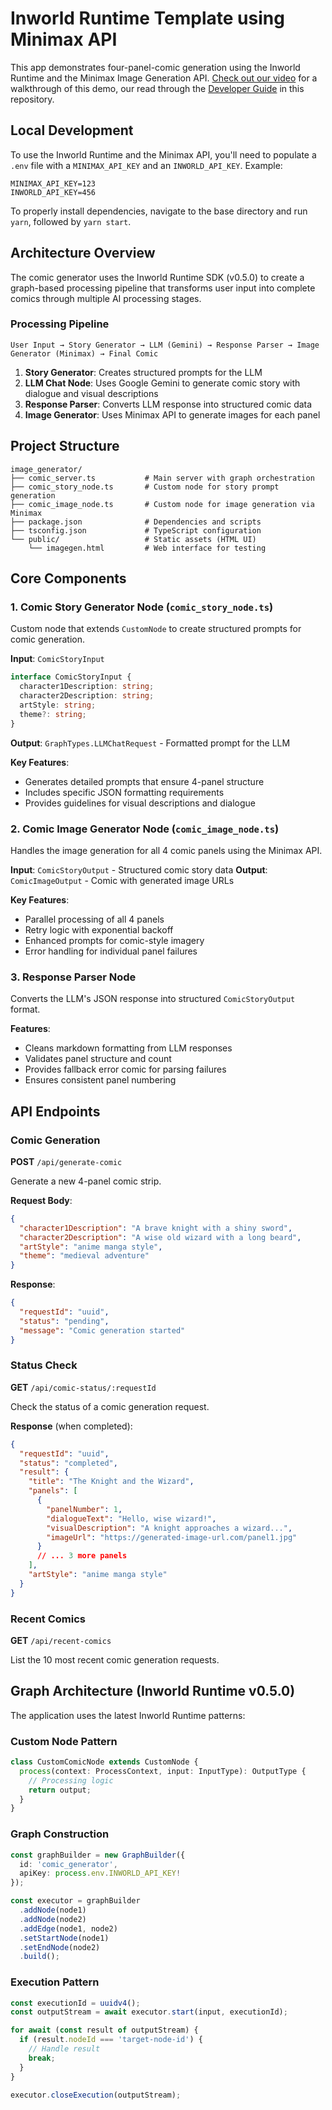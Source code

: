 # Inworld Runtime Template using Minimax API

This app demonstrates four-panel-comic generation using the Inworld Runtime and the Minimax Image Generation API. [Check out our video](https://www.youtube.com/watch?v=QJufvjcC85c) for a walkthrough of this demo, our read through the [Developer Guide](https://github.com/inworld-ai/runtime-comic-generator/blob/main/DEVELOPER_GUIDE.md) in this repository.

## Local Development
To use the Inworld Runtime and the Minimax API, you'll need to populate a `.env` file with a `MINIMAX_API_KEY` and an `INWORLD_API_KEY`. Example:

```
MINIMAX_API_KEY=123
INWORLD_API_KEY=456
```

To properly install dependencies, navigate to the base directory and run `yarn`, followed by `yarn start`. 

## Architecture Overview

The comic generator uses the Inworld Runtime SDK (v0.5.0) to create a graph-based processing pipeline that transforms user input into complete comics through multiple AI processing stages.

### Processing Pipeline

```
User Input → Story Generator → LLM (Gemini) → Response Parser → Image Generator (Minimax) → Final Comic
```

1. **Story Generator**: Creates structured prompts for the LLM
2. **LLM Chat Node**: Uses Google Gemini to generate comic story with dialogue and visual descriptions
3. **Response Parser**: Converts LLM response into structured comic data
4. **Image Generator**: Uses Minimax API to generate images for each panel

## Project Structure

```
image_generator/
├── comic_server.ts           # Main server with graph orchestration
├── comic_story_node.ts       # Custom node for story prompt generation
├── comic_image_node.ts       # Custom node for image generation via Minimax
├── package.json              # Dependencies and scripts
├── tsconfig.json             # TypeScript configuration
└── public/                   # Static assets (HTML UI)
    └── imagegen.html         # Web interface for testing
```

## Core Components

### 1. Comic Story Generator Node (`comic_story_node.ts`)

Custom node that extends `CustomNode` to create structured prompts for comic generation.

**Input**: `ComicStoryInput`
```typescript
interface ComicStoryInput {
  character1Description: string;
  character2Description: string;
  artStyle: string;
  theme?: string;
}
```

**Output**: `GraphTypes.LLMChatRequest` - Formatted prompt for the LLM

**Key Features**:
- Generates detailed prompts that ensure 4-panel structure
- Includes specific JSON formatting requirements
- Provides guidelines for visual descriptions and dialogue

### 2. Comic Image Generator Node (`comic_image_node.ts`)

Handles the image generation for all 4 comic panels using the Minimax API.

**Input**: `ComicStoryOutput` - Structured comic story data
**Output**: `ComicImageOutput` - Comic with generated image URLs

**Key Features**:
- Parallel processing of all 4 panels
- Retry logic with exponential backoff
- Enhanced prompts for comic-style imagery
- Error handling for individual panel failures

### 3. Response Parser Node

Converts the LLM's JSON response into structured `ComicStoryOutput` format.

**Features**:
- Cleans markdown formatting from LLM responses
- Validates panel structure and count
- Provides fallback error comic for parsing failures
- Ensures consistent panel numbering

## API Endpoints

### Comic Generation

**POST** `/api/generate-comic`

Generate a new 4-panel comic strip.

**Request Body**:
```json
{
  "character1Description": "A brave knight with a shiny sword",
  "character2Description": "A wise old wizard with a long beard", 
  "artStyle": "anime manga style",
  "theme": "medieval adventure"
}
```

**Response**:
```json
{
  "requestId": "uuid",
  "status": "pending",
  "message": "Comic generation started"
}
```

### Status Check

**GET** `/api/comic-status/:requestId`

Check the status of a comic generation request.

**Response** (when completed):
```json
{
  "requestId": "uuid",
  "status": "completed", 
  "result": {
    "title": "The Knight and the Wizard",
    "panels": [
      {
        "panelNumber": 1,
        "dialogueText": "Hello, wise wizard!",
        "visualDescription": "A knight approaches a wizard...",
        "imageUrl": "https://generated-image-url.com/panel1.jpg"
      }
      // ... 3 more panels
    ],
    "artStyle": "anime manga style"
  }
}
```

### Recent Comics

**GET** `/api/recent-comics`

List the 10 most recent comic generation requests.

## Graph Architecture (Inworld Runtime v0.5.0)

The application uses the latest Inworld Runtime patterns:

### Custom Node Pattern
```typescript
class CustomComicNode extends CustomNode {
  process(context: ProcessContext, input: InputType): OutputType {
    // Processing logic
    return output;
  }
}
```

### Graph Construction
```typescript
const graphBuilder = new GraphBuilder({ 
  id: 'comic_generator',
  apiKey: process.env.INWORLD_API_KEY!
});

const executor = graphBuilder
  .addNode(node1)
  .addNode(node2)
  .addEdge(node1, node2)
  .setStartNode(node1)
  .setEndNode(node2)
  .build();
```

### Execution Pattern
```typescript
const executionId = uuidv4();
const outputStream = await executor.start(input, executionId);

for await (const result of outputStream) {
  if (result.nodeId === 'target-node-id') {
    // Handle result
    break;
  }
}

executor.closeExecution(outputStream);
```
